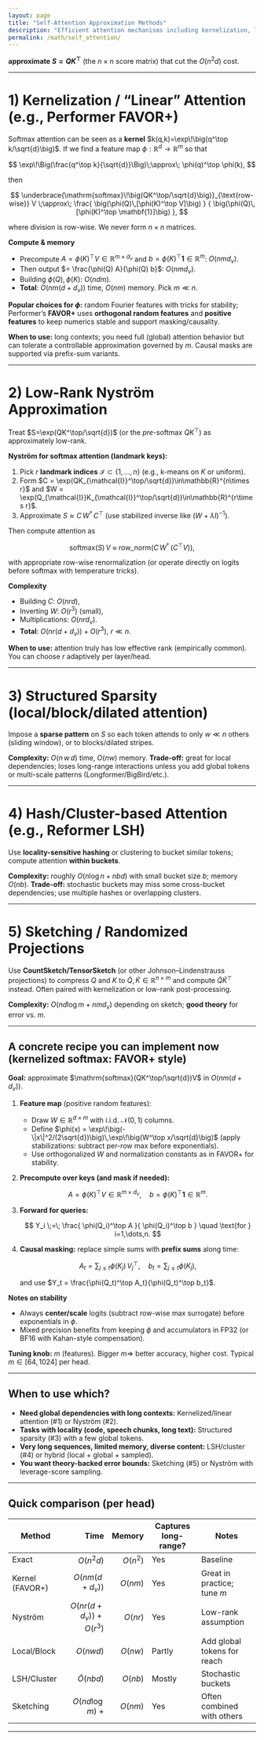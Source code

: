 ```yaml
---
layout: page
title: "Self-Attention Approximation Methods"
description: "Efficient attention mechanisms including kernelization, low-rank approximations, and structured sparsity"
permalink: /math/self_attention/
---
```


**approximate $S = QK^\top$** (the $n\times n$ score matrix) that cut the $O(n^2 d)$ cost. 
 
---

# 1) Kernelization / “Linear” Attention (e.g., Performer FAVOR+)

Softmax attention can be seen as a **kernel** $k(q,k)=\exp\!\big(q^\top k/\sqrt{d}\big)$. If we find a feature map $\phi:\mathbb{R}^d\to\mathbb{R}^m$ so that

$$
\exp\!\Big(\frac{q^\top k}{\sqrt{d}}\Big)\;\approx\; \phi(q)^\top \phi(k),
$$

then

$$
\underbrace{\mathrm{softmax}\!\big(QK^\top/\sqrt{d}\big)}_{\text{row-wise}} V
\;\approx\;
\frac{ \big(\phi(Q)\,[\phi(K)^\top V]\big) }
     { \big(\phi(Q)\,[\phi(K)^\top \mathbf{1}]\big) },
$$

where division is row-wise. We never form $n\times n$ matrices.

**Compute & memory**

* Precompute $A = \phi(K)^\top V \in \mathbb{R}^{m\times d_v}$ and $b=\phi(K)^\top \mathbf{1}\in\mathbb{R}^{m}$: $O(n m d_v)$.
* Then output $= \frac{\phi(Q) A}{\phi(Q) b}$: $O(n m d_v)$.
* Building $\phi(Q),\phi(K)$: $O(n d m)$.
* **Total**: $O(n m (d+d_v))$ time, $O(n m)$ memory. Pick $m \ll n$.

**Popular choices for $\phi$:** random Fourier features with tricks for stability; Performer’s **FAVOR+** uses **orthogonal random features** and **positive features** to keep numerics stable and support masking/causality.

**When to use:** long contexts; you need full (global) attention behavior but can tolerate a controllable approximation governed by $m$. Causal masks are supported via prefix-sum variants.

---

# 2) Low-Rank Nyström Approximation

Treat $S=\exp(QK^\top/\sqrt{d})$ (or the *pre*-softmax $QK^\top$) as approximately low-rank.

**Nyström for softmax attention (landmark keys):**

1. Pick $r$ **landmark indices** $\mathcal{I}\subset\{1,\dots,n\}$ (e.g., k-means on $K$ or uniform).
2. Form $C = \exp(QK_{\mathcal{I}}^\top/\sqrt{d})\in\mathbb{R}^{n\times r}$ and $W = \exp(Q_{\mathcal{I}}K_{\mathcal{I}}^\top/\sqrt{d})\in\mathbb{R}^{r\times r}$.
3. Approximate $S \approx C\,W^{\dagger}\,C^\top$ (use stabilized inverse like $(W+\lambda I)^{-1}$).

Then compute attention as

$$
\mathrm{softmax}(S)\,V \;\approx\; \mathrm{row\_norm}\Big( C\,W^\dagger \,(C^\top V) \Big),
$$

with appropriate row-wise renormalization (or operate directly on logits before softmax with temperature tricks).

**Complexity**

* Building $C$: $O(n r d)$,
* Inverting $W$: $O(r^3)$ (small),
* Multiplications: $O(n r d_v)$.
* **Total**: $O(n r (d+d_v)) + O(r^3)$, $r\ll n$.

**When to use:** attention truly has low effective rank (empirically common). You can choose $r$ adaptively per layer/head.

---

# 3) Structured Sparsity (local/block/dilated attention)

Impose a **sparse pattern** on $S$ so each token attends to only $w\ll n$ others (sliding window), or to blocks/dilated stripes.

**Complexity:** $O(n\,w\,d)$ time, $O(n w)$ memory.
**Trade-off:** great for local dependencies; loses long-range interactions unless you add global tokens or multi-scale patterns (Longformer/BigBird/etc.).

---

# 4) Hash/Cluster-based Attention (e.g., Reformer LSH)

Use **locality-sensitive hashing** or clustering to bucket similar tokens; compute attention **within buckets**.

**Complexity:** roughly $O(n \log n + n b d)$ with small bucket size $b$; memory $O(n b)$.
**Trade-off:** stochastic buckets may miss some cross-bucket dependencies; use multiple hashes or overlapping clusters.

---

# 5) Sketching / Randomized Projections

Use **CountSketch/TensorSketch** (or other Johnson–Lindenstrauss projections) to compress $Q$ and $K$ to $\tilde{Q},\tilde{K}\in\mathbb{R}^{n\times m}$ and compute $\tilde{Q}\tilde{K}^\top$ instead. Often paired with kernelization or low-rank post-processing.

**Complexity:** $O(n d \log m + n m d_v)$ depending on sketch; **good theory** for error vs. $m$.

---

## A concrete recipe you can implement now (kernelized softmax: FAVOR+ style)

**Goal:** approximate $\mathrm{softmax}(QK^\top/\sqrt{d})V$ in $O(n m (d+d_v))$.

1. **Feature map** (positive random features):

   * Draw $W\in\mathbb{R}^{d\times m}$ with i.i.d. $\mathcal{N}(0,1)$ columns.
   * Define $\phi(x) = \exp\!\big(-\|x\|^2/(2\sqrt{d})\big)\,\exp\!\big(W^\top x/\sqrt{d}\big)$ (apply stabilizations: subtract per-row max before exponentials).
   * Use orthogonalized $W$ and normalization constants as in FAVOR+ for stability.

2. **Precompute over keys (and mask if needed):**

   $$
   A = \phi(K)^\top V \in \mathbb{R}^{m\times d_v},\quad b = \phi(K)^\top \mathbf{1}\in\mathbb{R}^m.
   $$

3. **Forward for queries:**

   $$
   Y_i \;=\; \frac{ \phi(Q_i)^\top A }{ \phi(Q_i)^\top b } \quad \text{for } i=1,\dots,n.
   $$

4. **Causal masking:** replace simple sums with **prefix sums** along time:

   $$
   A_t = \sum_{j\le t} \phi(K_j)\,V_j^\top,\quad b_t = \sum_{j\le t}\phi(K_j),
   $$

   and use $Y_t = \frac{\phi(Q_t)^\top A_t}{\phi(Q_t)^\top b_t}$.

**Notes on stability**

* Always **center/scale** logits (subtract row-wise max surrogate) before exponentials in $\phi$.
* Mixed precision benefits from keeping $\phi$ and accumulators in FP32 (or BF16 with Kahan-style compensation).

**Tuning knob:** $m$ (features). Bigger $m\Rightarrow$ better accuracy, higher cost. Typical $m\in[64,1024]$ per head.

---

## When to use which?

* **Need global dependencies with long contexts:** Kernelized/linear attention (#1) or Nyström (#2).
* **Tasks with locality (code, speech chunks, long text):** Structured sparsity (#3) with a few global tokens.
* **Very long sequences, limited memory, diverse content:** LSH/cluster (#4) or hybrid (local + global + sampled).
* **You want theory-backed error bounds:** Sketching (#5) or Nyström with leverage-score sampling.

---

## Quick comparison (per head)

| Method          |                      Time |   Memory | Captures long-range? | Notes                       |
| --------------- | ------------------------: | -------: | -------------------- | --------------------------- |
| Exact           |                $O(n^2 d)$ | $O(n^2)$ | Yes                  | Baseline                    |
| Kernel (FAVOR+) |          $O(n m (d+d_v))$ | $O(n m)$ | Yes                  | Great in practice; tune $m$ |
| Nyström         | $O(n r (d+d_v)) + O(r^3)$ | $O(n r)$ | Yes                  | Low-rank assumption         |
| Local/Block     |                $O(n w d)$ | $O(n w)$ | Partly               | Add global tokens for reach |
| LSH/Cluster     |         $\tilde O(n b d)$ | $O(n b)$ | Mostly               | Stochastic buckets          |
| Sketching       |         $O(n d \log m)$ + | $O(n m)$ | Yes                  | Often combined with others  |

---
